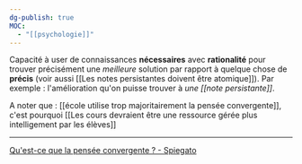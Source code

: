 ```yaml
---
dg-publish: true
MOC:
  - "[[psychologie]]"
---
```

Capacité à user de connaissances **nécessaires** avec **rationalité** pour trouver précisément une *meilleure* solution par rapport à quelque chose de **précis** (voir aussi [[Les notes persistantes doivent être atomique]]).
Par exemple : l'amélioration qu'on puisse trouver à *une [[note persistante]]*.

A noter que : [[école utilise trop majoritairement la pensée convergente]], c'est pourquoi [[Les cours devraient être une ressource gérée plus intelligement par les élèves]]

---
[Qu'est-ce que la pensée convergente ? - Spiegato](https://spiegato.com/fr/quest-ce-que-la-pensee-convergente)